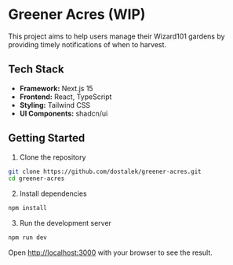 # Greener Acres (WIP)

This project aims to help users manage their Wizard101 gardens by providing timely notifications of when to harvest.

## Tech Stack

- **Framework:** Next.js 15
- **Frontend:** React, TypeScript
- **Styling:** Tailwind CSS
- **UI Components:** shadcn/ui

## Getting Started

1. Clone the repository

```bash
git clone https://github.com/dostalek/greener-acres.git
cd greener-acres
```

2. Install dependencies

```bash
npm install
```

3. Run the development server

```bash
npm run dev
```

Open [http://localhost:3000](http://localhost:3000) with your browser to see the result.
